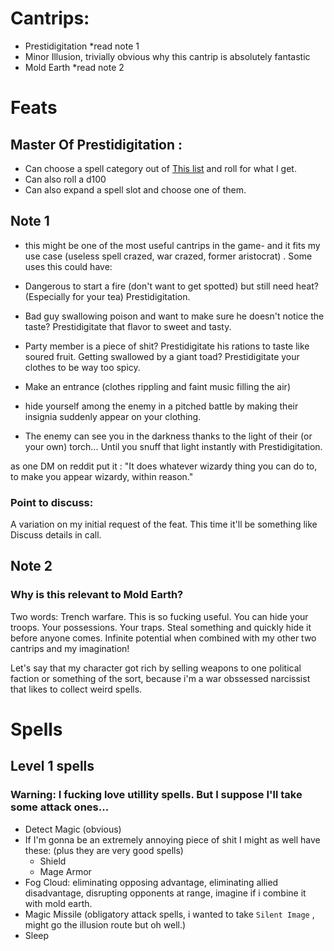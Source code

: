 # Cantrips:
   - Prestidigitation *read note 1
   - Minor Illusion, trivially obvious why this cantrip is absolutely fantastic
   -  Mold Earth *read  note 2

# Feats

## Master Of Prestidigitation :

- Can choose a spell category out of [This list](https://www.reddit.com/r/d100/) and roll for what I get.
- Can also roll a d100
- Can also expand a spell slot and choose one of them.

## Note 1
* this might be one of the most useful cantrips in the game- and it fits my use case (useless spell crazed, war crazed, former aristocrat) . Some uses this could have:


- Dangerous to start a fire (don't want to get spotted) but still need heat? (Especially for your tea) Prestidigitation.

- Bad guy swallowing poison and want to make sure he doesn't notice the taste? Prestidigitate that flavor to sweet and tasty. 

- Party member is a piece of shit? Prestidigitate his rations to taste like soured fruit. Getting swallowed by a giant toad? Prestidigitate your clothes to be way too spicy.

- Make an entrance (clothes rippling and faint music filling the air)

- hide yourself among the enemy in a pitched battle by making their insignia suddenly appear on your clothing.

-    The enemy can see you in the darkness thanks to the light of their (or your own) torch... Until you snuff that light instantly with Prestidigitation.

as one DM on reddit put it : "It does whatever wizardy thing you can do to, to make you appear wizardy, within reason."

### Point to discuss:

A variation on my initial request of the feat. This time it'll be something like  Discuss details in call.


## Note 2


### Why is this relevant to Mold Earth?

Two words: Trench warfare. This is so fucking useful. You can hide your troops. Your possessions. Your traps. Steal something and quickly hide it before anyone comes. Infinite potential when combined with my other two cantrips and my imagination!

Let's say that my character got rich by selling weapons to one political faction or something of the sort, because i'm a war obssessed narcissist that likes to collect weird spells. 

# Spells

## Level 1 spells

### Warning: I fucking love utillity spells. But I suppose I'll take some attack ones...
- Detect Magic (obvious)
- If I'm gonna be an extremely annoying piece of shit I might as well have these: (plus they are very good spells)
	- Shield
	- Mage Armor 
- Fog Cloud: eliminating opposing advantage, eliminating allied disadvantage, disrupting opponents at range, imagine if i combine it with mold earth. 
- Magic Missile (obligatory attack spells, i wanted to take `Silent Image` , might go the illusion route but oh well.)
- Sleep 	
